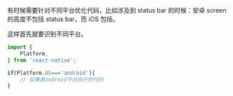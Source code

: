 有时候需要针对不同平台优化代码，比如涉及到 status bar 的时候：安卓 screen 的高度不包括 status bar，而 iOS 包括。

这样首先就要识别不同平台。   

```js
import {
    Platform,
} from 'react-native';

if(Platform.OS==='android'){ 
	// 如果是android平台执行的代码
}
```

